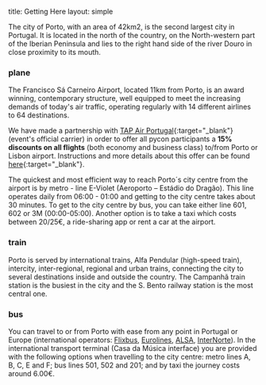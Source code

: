 title: Getting Here
layout: simple

The city of Porto, with an area of 42km2, is the second largest city in Portugal.  It is located in the north of the country, on the North-western part of the Iberian Peninsula and lies to the right hand side of the river Douro in close proximity to its mouth.

### plane 

The Francisco Sá Carneiro Airport, located 11km from Porto, is an award winning, contemporary structure, well equipped to meet the increasing demands of today's air traffic, operating regularly with 14 different airlines to 64 destinations.

We have made a partnership with [TAP Air Portugal](https://flytap.com/){:target="_blank"} (event's official carrier) in order to offer all pycon participants a <b>15% discounts on all flights</b> (both economy and business class) to/from Porto or Lisbon airport. Instructions and more details about this offer can be found [here](/static/docs/tap.pdf){:target="_blank"}.

The quickest and most efficient way to reach Porto´s city centre from the airport is by metro - line E-Violet (Aeroporto – Estádio do Dragão).  This line operates daily from 06:00 - 01:00 and getting to the city centre takes about 30 minutes. To get to the city centre by bus, you can take either line 601, 602 or 3M (00:00-05:00). Another option is to take a taxi which costs between 20/25€, a ride-sharing app or rent a car at the airport.

### train

Porto is served by international trains, Alfa Pendular (high-speed train), intercity, inter-regional, regional and urban trains, connecting the city to several destinations inside and outside the country. The Campanhã train station is the busiest in the city and the S. Bento railway station is the most central one.

### bus

You can travel to or from Porto with ease from any point in Portugal or Europe (international operators: [Flixbus](https://global.flixbus.com), [Eurolines](https://www.eurolines.eu), [ALSA](https://www.alsa.com/en/web/bus/home), [InterNorte](https://www.internorte.pt/en)). In the international transport terminal (Casa da Música interface) you are provided with the following options when travelling to the city centre: metro lines A, B, C, E and F; bus lines 501, 502 and 201; and by taxi the journey costs around 6.00€.
